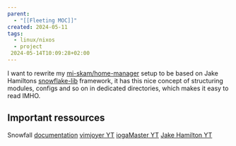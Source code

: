 ```yaml
---
parent:
  - "[[Fleeting MOC]]"
created: 2024-05-11
tags:
  - linux/nixos
  - project
 2024-05-14T10:09:28+02:00
---
```


I want to rewrite my [mi-skam/home-manager](https://github.com/mi-skam/home-manager) setup to be based on Jake Hamiltons [snowflake-lib](https://snowfall.org/) framework, it has this nice concept of structuring modules, configs and so on in dedicated directories, which makes it easy to read IMHO.

## Important ressources

Snowfall [documentation](https://snowfall.org/guides/lib/quickstart/)
[vimjoyer YT](https://www.youtube.com/@vimjoyer/videos)
[iogaMaster YT](https://www.youtube.com/@IogaMaster)
[Jake Hamilton YT](https://www.youtube.com/@jakehamiltondev)
